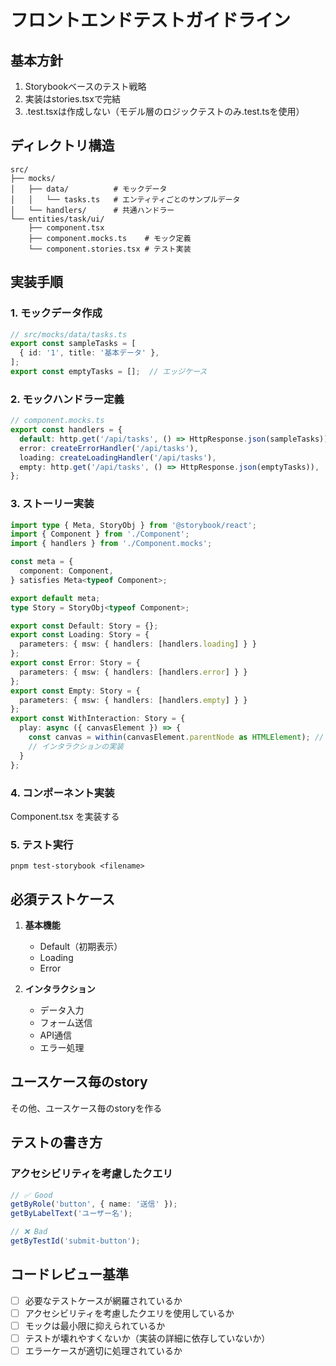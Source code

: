 # フロントエンドテストガイドライン

## 基本方針

1. Storybookベースのテスト戦略
2. 実装はstories.tsxで完結
3. .test.tsxは作成しない（モデル層のロジックテストのみ.test.tsを使用）

## ディレクトリ構造

```
src/
├── mocks/
│   ├── data/          # モックデータ
│   │   └── tasks.ts   # エンティティごとのサンプルデータ
│   └── handlers/      # 共通ハンドラー
└── entities/task/ui/
    ├── component.tsx
    ├── component.mocks.ts    # モック定義
    └── component.stories.tsx # テスト実装
```

## 実装手順

### 1. モックデータ作成

```typescript
// src/mocks/data/tasks.ts
export const sampleTasks = [
  { id: '1', title: '基本データ' },
];
export const emptyTasks = [];  // エッジケース
```

### 2. モックハンドラー定義

```typescript
// component.mocks.ts
export const handlers = {
  default: http.get('/api/tasks', () => HttpResponse.json(sampleTasks)),
  error: createErrorHandler('/api/tasks'),
  loading: createLoadingHandler('/api/tasks'),
  empty: http.get('/api/tasks', () => HttpResponse.json(emptyTasks)),
};
```

### 3. ストーリー実装

```typescript
import type { Meta, StoryObj } from '@storybook/react';
import { Component } from './Component';
import { handlers } from './Component.mocks';

const meta = {
  component: Component,
} satisfies Meta<typeof Component>;

export default meta;
type Story = StoryObj<typeof Component>;

export const Default: Story = {};
export const Loading: Story = {
  parameters: { msw: { handlers: [handlers.loading] } }
};
export const Error: Story = {
  parameters: { msw: { handlers: [handlers.error] } }
};
export const Empty: Story = {
  parameters: { msw: { handlers: [handlers.empty] } }
};
export const WithInteraction: Story = {
  play: async ({ canvasElement }) => {
    const canvas = within(canvasElement.parentNode as HTMLElement); // modalの要素をテストするために canvasElement.parentNode を渡す
    // インタラクションの実装
  }
};
```

### 4. コンポーネント実装

Component.tsx を実装する

### 5. テスト実行

`pnpm test-storybook <filename>`

## 必須テストケース

1. **基本機能**
   - Default（初期表示）
   - Loading
   - Error

2. **インタラクション**
   - データ入力
   - フォーム送信
   - API通信
   - エラー処理

## ユースケース毎のstory

その他、ユースケース毎のstoryを作る

## テストの書き方

### アクセシビリティを考慮したクエリ

```typescript
// ✅ Good
getByRole('button', { name: '送信' });
getByLabelText('ユーザー名');

// ❌ Bad
getByTestId('submit-button');
```

## コードレビュー基準

- [ ] 必要なテストケースが網羅されているか
- [ ] アクセシビリティを考慮したクエリを使用しているか
- [ ] モックは最小限に抑えられているか
- [ ] テストが壊れやすくないか（実装の詳細に依存していないか）
- [ ] エラーケースが適切に処理されているか
